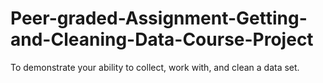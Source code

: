 # Peer-graded-Assignment-Getting-and-Cleaning-Data-Course-Project
To demonstrate your ability to collect, work with, and clean a data set.
